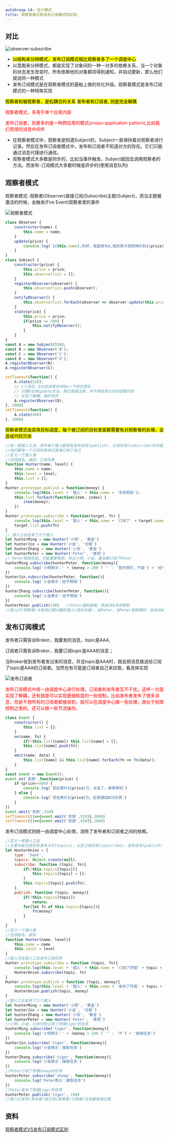 ```yaml
---
autoGroup-14: 设计模式
title: 观察者模式和发布订阅模式的区别
---
```

## 对比
![observer-subscribe](./images/5241362-5a5037c047622ebb.png)

- <mark>以结构来分辨模式，发布订阅模式相比观察者多了一个调度中心</mark>
- 以意图来分辨模式，都是实现了对象间的一种一对多的依赖关系，当一个对象的状态发生改变时，所有依赖他的对象都将得到通知，并自动更新，那么他们就说同一种模式
- 发布订阅模式是在观察者模式的基础上做的优化升级。观察着模式是发布订阅模式的一种特殊实现

<mark>观察者和被观察者，是松耦合的关系</mark>
<mark>发布者和订阅者, 则是完全解耦</mark>

<span style="color: red">观察者模式，多用于单个应用内部</span>

<span style="color: red">发布订阅者，则更多的是一种跨应用的模式(cross=application pattern),比如我们常用的消息中间件</span>

- 在观察者模式中，观察者是知道Subject的，Subject一直保持着对观察者进行记录。然后在发布订阅者模式中，发布和订阅者不知道对方的存在。它们只能通过消息代理进行通信。
- 观察者模式大多数是同步的，比如当事件触发，Subject就回去调用观察者的方法。而发布-订阅模式大多数时候是异步的(使用消息队列)

## 观察者模式
观察者模式: 观察者(Observer)直接订阅(Subscribe)主题(Subject)，而当主题被激活的时候，会触发(Fire Event)观察者里的事件

![观察者模式](./images/5241362-7228241357510e33.png)

```js
class Observer {
    constructor(name) {
        this.name = name;
    }
    update(price) {
        console.log(`${this.name},你好，我是房东A,我的房子刚刚降价到${price}万，赶紧来买!`)
    }
}
class Subject {
    constructor(price) {
        this.price = price;
        this.observerlist = [];
    }
    registerObserver(observer) {
        this.observerlist.push(observer);
    }
    notifyObserver() {
        this.observerlist.forEach(observer => observer.update(this.price));
    }
    state(price) {
        this.price = price;
        if(price <= 500) {
            this.notifyObserver();
        }
    }
}
const A = new Subject(550);
const B = new Observer('B');
const C = new Observer('C');
const D = new Observer('D');
A.registerObserver(B);
A.registerObserver(C);

setTimeout(function() {
    A.state(510);
    // 1个月后，D也告诉房东500w一下他也想买
    // 只要D也有update方法，我们直接注册，并不用改变以后的逻辑代码
    // 实现了解耦，维护性好
    A.registerObserver(D);
}, 1000)
setTimeout(function() {
    A.state(490)
}, 3000)
```
<mark>观察者模式由具体目标调度，每个被订阅的目标里面都需要有对观察者的处理，会造成代码冗余</mark>

```js
//有一家猎人工会，其中每个猎人都具有发布任务(publish)，订阅任务(subscribe)的功能
//他们都有一个订阅列表来记录谁订阅了自己
//定义一个猎人类
//包括姓名，级别，订阅列表
function Hunter(name, level) {
    this.name = name;
    this.level = level;
    this.list = [];
}
Hunter.prototype.publish = function(money) {
    console.log(this.level + '猎人' + this.name + '寻求帮助');
    this.list.forEach(function(item, index) {
        item(money);
    })
}
Hunter.prototype.subscribe = function(target, fn) {
    console.log(this.level + '猎人' + this.name + '订阅了' + target.name);
    target.list.push(fn)
}
// 猎人公会走来了几个猎人
let hunterMing = new Hunter('小明', '黄金')
let hunterJin = new Hunter('小金', '白银')
let hunterZhang = new Hunter('小张', '黄金')
let hunterPeter = new Hunter('Peter', '青铜')
// Peter等级较低，可能需要帮助，所以小明，小金，嚣张都订阅了Peter
hunterMing.subscribe(hunterPeter, function(money){
    console.log('小明表示：' + (money > 200 ? '' : '暂时很忙，不能') + '给予帮助')
})
hunterJin.subscribe(hunterPeter, function(){
    console.log('小金表示：给予帮助')
})
hunterZhang.subscribe(hunterPeter, function(){
    console.log('小金表示：给予帮助')
})
hunterPeter.publish(198)   //Peter遇到困难，赏金198寻求帮助
//猎人们(观察者)关联他们感兴趣的猎人(目标对象)，如Peter，当Peter有困难时，会自动通知给他们（观察者）
```
## 发布订阅模式
发布者只需告诉Broker，我要发的消息，topic是AAA,

订阅者只需告诉Broker，我要订阅topic是AAA的消息；

当Broker收到发布者发过来的消息，并且topic是AAA时，就会把消息推送给订阅了topic是AAA的订阅者。当然也有可能是订阅者自己来拉取，看具体实现

![发布订阅者](./images/5241362-3b0edd9d6de0df1b.png)

<span style="color: red">发布订阅模式中统一由调度中心进行处理，订阅者和发布者互不干扰。这样一方面实现了解耦，还有就是可以实现更细粒度的一些控制。比如发布者发布了很多消息，但是不想所有的订阅者都接收到，就可以在调度中心做一些处理，类似于权限控制之类的。还可以做一些节流操作。</span>

```js
class Event {
    constructor() {
        this.list = {};
    }
    on(name, fn) {
        if(!this.list[name]) this.list[name] = [];
        this.list[name].push(fn);
    }
    emit(name, data) {
        this.list[name] && this.list[name].forEach(fn => fn(data));
    }
}
const event = new Event();
event.on('卖房',function(price) {
    if (price>=500) {
        console.log(`现在房价${price}万。太高了，再等等吧`)
    } else {
        console.log(`现在房价${price}万。赶紧通知BCD买房`)
    }
})
event.emit('卖房',550)
setTimeout(()=>{event.emit('卖房',520)},1000)
setTimeout(()=>{event.emit('卖房',450)},2000)
```
发布订阅模式则统一由调度中心处理，消除了发布者和订阅者之间的依赖。

```js
//定义一家猎人工会
//主要功能包括任务发布大厅(topics)，以及订阅任务(subscribe)，发布任务(publish)
let HunterUnion = {
    type: 'hunt',
    topics: Object.create(null),
    subscribe: function (topic, fn){
        if(!this.topics[topic]){
            this.topics[topic] = [];  
        }
        this.topics[topic].push(fn);
    },
    publish: function (topic, money){
        if(!this.topics[topic])
            return;
        for(let fn of this.topics[topic]){
            fn(money)
        }
    }
}
//定义一个猎人类
//包括姓名，级别
function Hunter(name, level){
    this.name = name
    this.level = level
}
//猎人可在猎人工会发布订阅任务
Hunter.prototype.subscribe = function (topic, fn){
    console.log(this.level + '猎人' + this.name + '订阅了狩猎' + topic + '的任务')
    HunterUnion.subscribe(topic, fn)
}
Hunter.prototype.publish = function (topic, money){
    console.log(this.level + '猎人' + this.name + '发布了狩猎' + topic + '的任务')
    HunterUnion.publish(topic, money)
}
//猎人工会走来了几个猎人
let hunterMing = new Hunter('小明', '黄金')
let hunterJin = new Hunter('小金', '白银')
let hunterZhang = new Hunter('小张', '黄金')
let hunterPeter = new Hunter('Peter', '青铜')
//小明，小金，小张分别订阅了狩猎tiger的任务
hunterMing.subscribe('tiger', function(money){
    console.log('小明表示：' + (money > 200 ? '' : '不') + '接取任务')
})
hunterJin.subscribe('tiger', function(money){
    console.log('小金表示：接取任务')
})
hunterZhang.subscribe('tiger', function(money){
    console.log('小张表示：接取任务')
})
//Peter订阅了狩猎sheep的任务
hunterPeter.subscribe('sheep', function(money){
    console.log('Peter表示：接取任务')
})  
//Peter发布了狩猎tiger的任务
hunterPeter.publish('tiger', 198)
//猎人们发布(发布者)或订阅(观察者/订阅者)任务都是通过猎
```


## 资料
[观察者模式VS发布订阅模式区别](https://www.jianshu.com/p/39f618e1e31b)